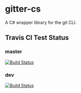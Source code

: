 # gitter-cs
A C# wrapper library for the git CLI.

## Travis CI Test Status
### master
[![Build Status](https://travis-ci.org/CompulsiveCoder/gitter-cs.svg?branch=master)](https://travis-ci.org/CompulsiveCoder/gitter-cs)

### dev
[![Build Status](https://travis-ci.org/CompulsiveCoder/gitter-cs.svg?branch=dev)](https://travis-ci.org/CompulsiveCoder/gitter-cs)
